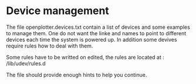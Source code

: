 # Device management

The file openplotter.devices.txt contain a list of devices and some examples to
manage them. One do not want the linke and names to point to different devices each time the system
is powered up. In addition some devives require rules how to deal with them.

Some rules have to be writted on edited, the rules are located at : /lib/udev/rules.d

The file should provide enough hints to help you continue.



